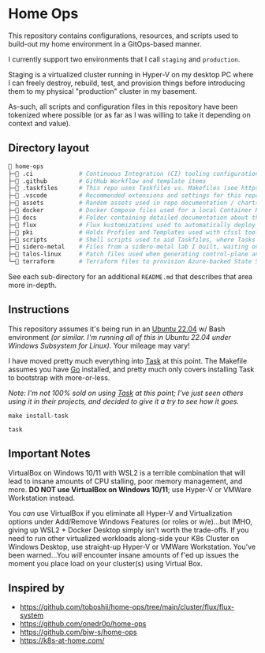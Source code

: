 # Home Ops

This repository contains configurations, resources, and scripts used to build-out my home environment in a GitOps-based manner.

I currently support two environments that I call `staging` and `production`.

Staging is a virtualized cluster running in Hyper-V on my desktop PC where I can freely destroy, rebuild, test, and provision things before introducing them to my physical "production" cluster in my basement.

As-such, all scripts and configuration files in this repository have been tokenized where possible (or as far as I was willing to take it depending on context and value).

## Directory layout

```sh
📂 home-ops
├─📁 .ci             # Continuous Integration (CI) tooling configurations
├─📁 .github         # GitHub Workflow and template items
├─📁 .taskfiles      # This repo uses Taskfiles vs. Makefiles (see https://taskfile.dev)
├─📁 .vscode         # Recommended extensions and settings for this repo
├─📁 assets          # Random assets used in repo documentation / charts / graphs
├─📁 docker          # Docker Compose files used for a local Container Registry and Pull-through-caches
├─📁 docs            # Folder containing detailed documentation about this repository
├─📁 flux            # Flux kustomizations used to automatically deploy Kubernetes resources / applications
├─📁 pki             # Holds Profiles and Templates used with cfssl toolkit to generate self-signed PKI
├─📁 scripts         # Shell scripts used to aid Taskfiles, where Tasks weren't expressive/scriptable enough
├─📁 sidero-metal    # Files from a sidero-metal lab I built, waiting on future physical hardware to deploy
├─📁 talos-linux     # Patch files used when generating control-plane and worker configurations for Talos Linux
└─📁 terraform       # Terraform files to provision Azure-backed State Storage and Cloudflare DNS
```

See each sub-directory for an additional `README.md` that describes that area more in-depth.

## Instructions

This repository assumes it's being run in an [Ubuntu 22.04](https://ubuntu.com/) w/ Bash environment _(or similar. I'm running all of this in Ubuntu 22.04 under Windows Subsystem for Linux)_. Your mileage may vary!

I have moved pretty much everything into [Task](https://taskfile.dev/) at this point. The Makefile assumes you have [Go](https://go.dev/) installed, and pretty much only covers installing Task to bootstrap with more-or-less.

_Note: I'm not 100% sold on using [Task](https://taskfile.dev/) at this point; I've just seen others using it in their projects, and decided to give it a try to see how it goes._

```shell
make install-task

task
```

## Important Notes

VirtualBox on Windows 10/11 with WSL2 is a terrible combination that will lead to insane amounts of CPU stalling, poor memory management, and more. **DO NOT use VirtualBox on Windows 10/11**; use Hyper-V or  VMWare Workstation instead.

You _can_ use VirtualBox if you eliminate all Hyper-V and Virtualization options under Add/Remove Windows Features (or roles or w/e)...but IMHO, giving up WSL2 + Docker Desktop simply isn't worth the trade-offs. If you need to run other virtualized workloads along-side your K8s Cluster on Windows Desktop, use straight-up Hyper-V or VMWare Workstation. You've been warned...You _will_ encounter insane amounts of f'ed up issues the moment you place load on your cluster(s) using Virtual Box.

## Inspired by

* https://github.com/toboshii/home-ops/tree/main/cluster/flux/flux-system
* https://github.com/onedr0p/home-ops
* https://github.com/bjw-s/home-ops
* https://k8s-at-home.com/

